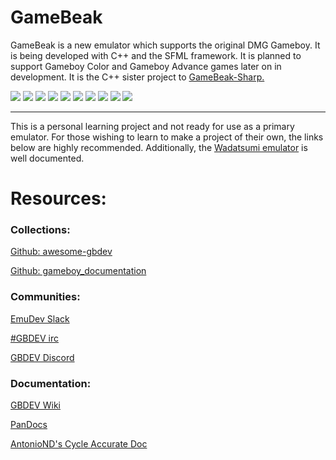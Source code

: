 # GameBeak
GameBeak is a new emulator which supports the original DMG Gameboy. It is being developed with C++ and the SFML framework.
It is planned to support Gameboy Color and Gameboy Advance games later on in development. It is the C++ sister project to [GameBeak-Sharp.](https://github.com/Daniel-McCarthy/GameBeak-Sharp)

![ ](https://github.com/Daniel-McCarthy/GameBeak/blob/master/Preview%20Images/GameBeak%20Preview-1.png)
![ ](https://github.com/Daniel-McCarthy/GameBeak/blob/master/Preview%20Images/GameBeak%20Preview-2.png)
![ ](https://github.com/Daniel-McCarthy/GameBeak/blob/master/Preview%20Images/GameBeak%20Preview-11.png)
![ ](https://github.com/Daniel-McCarthy/GameBeak/blob/master/Preview%20Images/GameBeak%20Preview-12.png)
![ ](https://github.com/Daniel-McCarthy/GameBeak/blob/master/Preview%20Images/GameBeak%20Preview-3.png)
![ ](https://github.com/Daniel-McCarthy/GameBeak/blob/master/Preview%20Images/GameBeak%20Preview-4.png)
![ ](https://github.com/Daniel-McCarthy/GameBeak/blob/master/Preview%20Images/GameBeak%20Preview-9.png)
![ ](https://github.com/Daniel-McCarthy/GameBeak/blob/master/Preview%20Images/GameBeak%20Preview-10.png)
![ ](https://github.com/Daniel-McCarthy/GameBeak/blob/master/Preview%20Images/GameBeak%20Preview-5.png)
![ ](https://github.com/Daniel-McCarthy/GameBeak/blob/master/Preview%20Images/GameBeak%20Preview-6.png)

---
This is a personal learning project and not ready for use as a primary emulator.
For those wishing to learn to make a project of their own, the links below are highly
recommended. Additionally, the [Wadatsumi emulator](https://github.com/mehcode/wadatsumi) is well documented.

# Resources:

### Collections:
[Github: awesome-gbdev](https://github.com/avivace/awesome-gbdev)

[Github: gameboy_documentation](https://github.com/h3nnn4n/gameboy_documentation)

### Communities:
[EmuDev Slack](https://emudev.slack.com/)

[#GBDEV irc](https://kiwiirc.com/client/irc.efnet.org/gbdev)

[GBDEV Discord](https://discord.gg/gpBxq85)

### Documentation:
[GBDEV Wiki](http://gbdev.gg8.se/wiki/articles/Main_Page)

[PanDocs](http://bgb.bircd.org/pandocs.htm)

[AntonioND's Cycle Accurate Doc](https://github.com/AntonioND/giibiiadvance/blob/master/docs/TCAGBD.pdf)
